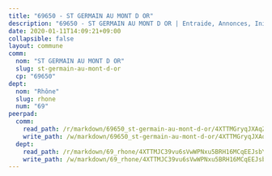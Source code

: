 ```yaml
---
title: "69650 - ST GERMAIN AU MONT D OR"
description: "69650 - ST GERMAIN AU MONT D OR | Entraide, Annonces, Initiatives"
date: 2020-01-11T14:09:21+09:00
collapsible: false
layout: commune
comm:
  nom: "ST GERMAIN AU MONT D OR"
  slug: st-germain-au-mont-d-or
  cp: "69650"
dept:
  nom: "Rhône"
  slug: rhone
  num: "69"
peerpad:
  comm:
    read_path: /r/markdown/69650_st-germain-au-mont-d-or/4XTTMGryqJXAqZGSLKh2K38JTKPptMnza5qz1Au6NpRu8yrPR
    write_path: /w/markdown/69650_st-germain-au-mont-d-or/4XTTMGryqJXAqZGSLKh2K38JTKPptMnza5qz1Au6NpRu8yrPR-K3TgUukKsXBBaob3gxSEkGeftxs4BJpCHJPG7DFABDrqTWNMEJVKrDbUBDZi8cCbshac2BXSJQVixrW3iqPHiEzjt6uSFULMhjMJWdGUGeK3GwbawG5uqxKp6BJV2B7VAPFFwHbd
  dept:
    read_path: /r/markdown/69_rhone/4XTTMJC39vu6sVwWPNxu5BRH16MCqEEJsbYu4RNyAxnNmNtVW
    write_path: /w/markdown/69_rhone/4XTTMJC39vu6sVwWPNxu5BRH16MCqEEJsbYu4RNyAxnNmNtVW-K3TgUzVUEXrXvc8NoaD9JfiBpc5MBFP7KZFqLEsm11xqJDEwSVMy7UACp2eYMzek3K6y2WLoyzq5xdKMZeizKNpfHbUBgJcoYSqfidBaPx8RcTCPmdCXhdgeLZLEYHVco5fHD6Pz
---
```


